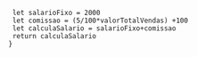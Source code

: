 ```function calculaSalario(qtdeCarrosVendidos, valorTotalVendas) {
 let salarioFixo = 2000
 let comissao = (5/100*valorTotalVendas) +100
 let calculaSalario = salarioFixo+comissao
 return calculaSalario
}